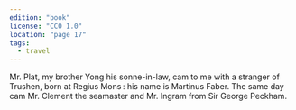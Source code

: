 ```yaml
---
edition: "book"
license: "CC0 1.0"
location: "page 17"
tags:
  - travel
---
```

Mr. Plat, my brother Yong his sonne-in-law,
cam to me with a stranger of Trushen, born at Regius Mons :
his name is Martinus Faber. The same day cam Mr. Clement the
seamaster and Mr. Ingram from Sir George Peckham.
